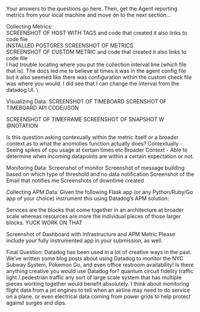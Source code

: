 Your answers to the questions go here.
Then, get the Agent reporting metrics from your local machine and move on to the next section...

Collecting Metrics: \
SCREENSHOT OF HOST WITH TAGS and code that created it also links to code file \
INSTALLED POSTGRES SCREENSHOT OF METRICS \
SCREENSHOT OF CUSTOM METRIC and code that created it also links to code file \
I had trouble locating where you put the collection interval line (which file that is). The docs led me to believe at times it was in the agent config file but it also seemed like there was configuration within the custom check file was where you would. I did see that I can change the interval from the datadog UI. \

Visualizing Data:
SCREENSHOT OF TIMEBOARD
SCRENSHOT OF TIMEBOARD API CODE/JSON

SCREENSHOT OF TIMEFRAME
SCREENSHOT OF SNAPSHOT W @NOTATION

Is this question asking contexually within the metric itself or a broader context as to what the anomolies function actually does?
Contextually - Seeing spikes of cpu usage at certain times etc
Broader Context - Able to determine when incoming datapoints are within a certain expectation or not.

Monitoring Data:
Screenshot of monitor
Screenshot of message building based on which type of threshold and no data notification
Screenshot of the Email that notifies me
Screenshots of downtime created

Collecting APM Data:
Given the following Flask app (or any Python/Ruby/Go app of your choice) instrument this using Datadog’s APM solution:

Services are the blocks that come together in an architecture at broader scale whereas resources are more the individual pieces of those larger blocks.
YUCK WORK ON THAT

Screenshot of Dashboard with Infrastructure and APM Metric
Please include your fully instrumented app in your submission, as well.

Final Question:
Datadog has been used in a lot of creative ways in the past. We’ve written some blog posts about using Datadog to monitor the NYC Subway System, Pokemon Go, and even office restroom availability!
Is there anything creative you would use Datadog for?
quantum circuit fidelity
traffic light / pedestrian traffic
any sort of large scale system that has multiple pieces working together would benefit absolutely. I think about monitoring flight data from a jet engines to tell when an airline may need to do service on a plane. or even electrical data coming from power grids to help protect against surges and dips.


